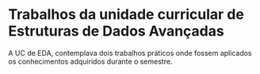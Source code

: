 
# Trabalhos da unidade curricular de Estruturas de Dados Avançadas

A UC de EDA, contemplava dois trabalhos práticos onde fossem aplicados os conhecimentos adquiridos durante o semestre.